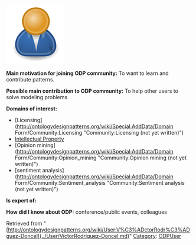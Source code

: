 [![Image:ODPUser.png](../images/a/a6/ODPUser.png)](../Image/ODPUser.png.md "Image:ODPUser.png")




  





__Main motivation for joining ODP community:__ To want to learn and contribute patterns.


__Possible main contribution to ODP community:__ To help other users to solve modeling problems


__Domains of interest:__



* [Licensing](http://ontologydesignpatterns.org/wiki/Special:AddData/Domain Form/Community:Licensing "Community:Licensing (not yet written)")
* [Intellectual Property](../Community/Intellectual_Property.md "Community:Intellectual Property")
* [Opinion mining](http://ontologydesignpatterns.org/wiki/Special:AddData/Domain Form/Community:Opinion_mining "Community:Opinion mining (not yet written)")
* [sentiment analysis](http://ontologydesignpatterns.org/wiki/Special:AddData/Domain Form/Community:Sentiment_analysis "Community:Sentiment analysis (not yet written)")


__Is expert of:__


  

__How did I know about ODP:__ conference/public events, colleagues






Retrieved from "[http://ontologydesignpatterns.org/wiki/User:V%C3%ADctorRodr%C3%ADguez-Doncel](../User/VíctorRodríguez-Doncel.md)"
 [Category](http://ontologydesignpatterns.org/wiki/Special:Categories "Special:Categories"): [ODPUser](../Category/ODPUser.md "Category:ODPUser")